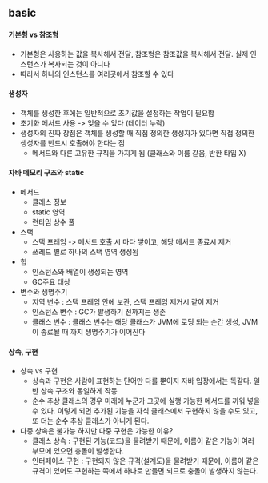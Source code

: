 ## basic

#### 기본형 vs 참조형
- 기본형은 사용하는 값을 복사해서 전달, 참조형은 참조값을 복사해서 전달. 실제 인스턴스가 복사되는 것이 아니다
- 따라서 하나의 인스턴스를 여러곳에서 참조할 수 있다

#### 생성자
- 객체를 생성한 후에는 일반적으로 초기값을 설정하는 작업이 필요함
- 초기화 메서드 사용 -> 잊을 수 있다 (데이터 누락)
- 생성자의 진짜 장점은 객체를 생성할 때 직접 정의한 생성자가 있다면 직접 정의한 생성자를 반드시 호출해야 한다는 점
  - 메서드와 다른 고유한 규칙을 가지게 됨 (클래스와 이름 같음, 반환 타입 X)

#### 자바 메모리 구조와 static
- 메서드
  - 클래스 정보
  - static 영역
  - 런타임 상수 풀
- 스택
  - 스택 프레임 -> 메서드 호출 시 마다 쌓이고, 해당 메서드 종료시 제거
  - 쓰레드 별로 하나의 스택 영역 생성됨
- 힙
  - 인스턴스와 배열이 생성되는 영역
  - GC주요 대상
- 변수와 생명주기
  - 지역 변수 : 스택 프레임 안에 보관, 스택 프레임 제거시 같이 제거
  - 인스턴스 변수 : GC가 발생하기 전까지는 생존
  - 클래스 변수 : 클래스 변수는 해당 클래스가 JVM에 로딩 되는 순간 생성, JVM이 종료될 때 까지 생명주기가 이어진다

#### 상속, 구현
- 상속 vs 구현
  - 상속과 구현은 사람이 표현하는 단어만 다를 뿐이지 자바 입장에서는 똑같다. 일반 상속 구조와 동일하게 작동
  - 순수 추상 클래스의 경우 미래에 누군가 그곳에 실행 가능한 메서드를 끼워 넣을 수 있다. 이렇게 되면 추가된 기능을 자식 클래스에서 구현하지 않을 수도 있고, 또 더는 순수 추상 클래스가 아니게 된다.
- 다중 상속은 불가능 하지만 다중 구현은 가능한 이유?
  - 클래스 상속 : 구현된 기능(코드)을 물려받기 때문에, 이름이 같은 기능이 여러 부모에 있으면 충돌이 발생한다. 
  - 인터페이스 구현 : 구현되지 않은 규격(설계도)을 물려받기 때문에, 이름이 같은 규격이 있어도 구현하는 쪽에서 하나로 만들면 되므로 충돌이 발생하지 않는다.